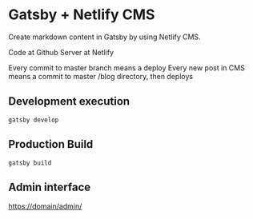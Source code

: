 # Gatsby + Netlify CMS

Create markdown content in Gatsby by using Netlify CMS.

Code at Github
Server at Netlify

Every commit to master branch means a deploy
Every new post in CMS means a commit to master /blog directory, then deploys

## Development execution

`gatsby develop`

## Production Build

`gatsby build`

## Admin interface

<https://domain/admin/>

